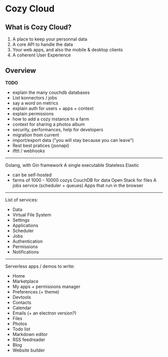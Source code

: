 Cozy Cloud
==========

What is Cozy Cloud?
-------------------

1. A place to keep your personnal data
2. A core API to handle the data
3. Your web apps, and also the mobile & desktop clients
4. A coherent User Experience


Overview
--------

**TODO**

- explain the many couchdb databases
- List konnectors / jobs
- say a word on metrics
- explain auth for users + apps + context
- explain permissions
- how to add a cozy instance to a farm
- context for sharing a photos album
- security, performances, help for developers
- migration from current
- import/export data ("you will stay because you can leave")
- Rest best pratices (jsonapi)
- ifttt / webhooks

----

Golang, with Gin framework
A single executable
Stateless
Elastic
- can be self-hosted
- farms of 1000 - 10000 cozys
CouchDB for data
Open Stack for files
A jobs service (scheduler + queues)
Apps that run in the browser

----

List of services:

- Data
- Virtual File System
- Settings
- Applications
- Scheduler
- Jobs
- Authentication
- Permissions
- Notifications

----

Serverless apps / demos to write:

- Home
- Marketplace
- My apps + permissions manager
- Preferences (+ theme)
- Devtools
- Contacts
- Calendar
- Emails (+ an electron version?)
- Files
- Photos
- Todo list
- Markdown editor
- RSS feedreader
- Blog
- Website builder

